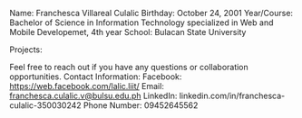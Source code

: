 Name: Franchesca Villareal Culalic
Birthday: October 24, 2001
Year/Course: Bachelor of Science in Information Technology specialized in Web and Mobile Developemet, 4th year
School: Bulacan State University 




Projects:


Feel free to reach out if you have any questions or collaboration opportunities.
Contact Information:
Facebook: https://web.facebook.com/lalic.liit/
Email: franchesca.culalic.v@bulsu.edu.ph
LinkedIn: linkedin.com/in/franchesca-culalic-350030242
Phone Number: 09452645562

<!---
LalicLiit/LalicLiit is a ✨ special ✨ repository because its `README.md` (this file) appears on your GitHub profile.
You can click the Preview link to take a look at your changes.
--->
